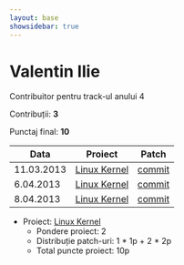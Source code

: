 ```yaml
---
layout: base
showsidebar: true
---
```


# Valentin Ilie

Contribuitor pentru track-ul anului 4

Contribuții: **3**

Punctaj final: **10**

|Data |Proiect | Patch |
|-----|--------|-------|
|11.03.2013|[Linux Kernel][kernel]|[commit](https://lkml.org/lkml/2013/3/10/220)|
| 6.04.2013|[Linux Kernel][kernel]|[commit](https://git.kernel.org/cgit/linux/kernel/git/gregkh/staging.git/commit/?h=staging-next&id=c6ac992b8f9225ac1aa6ac36cc5d7adb504a35ef)|
| 8.04.2013|[Linux Kernel][kernel]|[commit](https://git.kernel.org/cgit/linux/kernel/git/gregkh/staging.git/commit/?h=staging-next&id=dd7cc7e41825acd290fcd6aae08162ded5885693)|

* Proiect: [Linux Kernel][kernel]
  * Pondere proiect: 2
  * Distribuție patch-uri: 1 * 1p + 2 * 2p
  * Total puncte proiect: 10p

[kernel]: http://www.kernel.org "Linux kernel"
